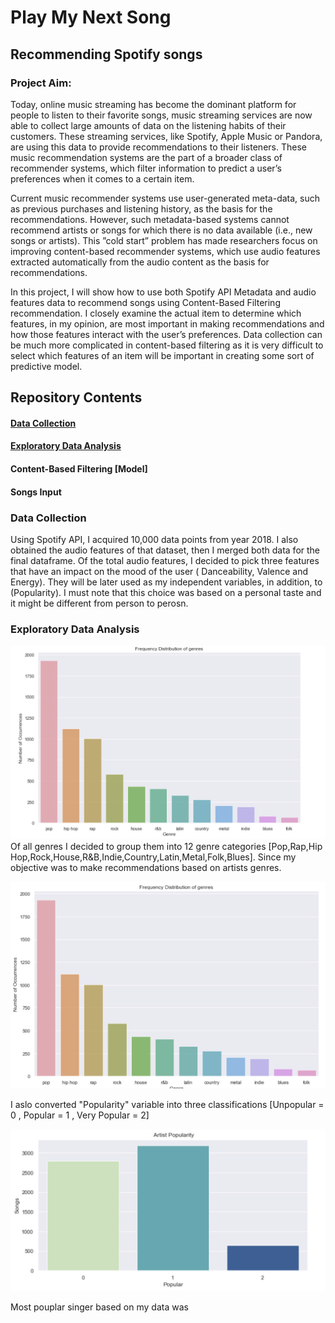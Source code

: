 # Play My Next Song
## Recommending Spotify songs 
### Project Aim: 

Today,  online music streaming has become the dominant platform for people to listen to their favorite songs, music streaming services are now able to collect large amounts of data on the listening habits of their customers. These streaming services, like Spotify, Apple Music or Pandora, are using this data to provide recommendations to their listeners. These music recommendation systems are the part of a broader class of recommender systems, which filter information to predict a user’s preferences when it comes to a certain item.

Current music recommender systems use user-generated meta-data, such as previous purchases and listening history, as the basis for the recommendations. However, such metadata-based systems cannot recommend artists or songs for which there is no data available (i.e., new songs or artists). This ”cold start” problem has made researchers focus on improving content-based recommender systems, which use audio features extracted automatically from the audio content as the basis for recommendations.

In this project, I will show how to use both Spotify API Metadata and audio features data to recommend songs using Content-Based Filtering recommendation. I closely examine the actual item to determine which features, in my opinion, are most important in making recommendations and how those features interact with the user’s preferences. Data collection can be much more complicated in content-based filtering as it is very difficult to select which features of an item will be important in creating some sort of predictive model.

## Repository Contents

#### [Data Collection](https://github.com/moudi85/Music-Recommender-/blob/master/README.md#data-collection-1)
#### [Exploratory Data Analysis](https://github.com/moudi85/Music-Recommender-/blob/master/README.md#exploratory-data-analysis-1) 
#### Content-Based Filtering [Model]
#### Songs Input

### Data Collection 
Using Spotify API, I acquired 10,000 data points from year 2018. I also obtained the audio features of that dataset, then I merged both data for the final dataframe. Of the total audio features, I decided to pick three features that have an impact on the mood of the user ( Danceability, Valence and Energy). They will be later used as my independent variables, in addition, to (Popularity). I must note that this choice was based on a personal taste and it might be different from person to perosn.


### Exploratory Data Analysis

![Optional Text](https://github.com/moudi85/Music-Recommender-/blob/master/Images/Genres%20distribution%20.png)
Of all genres I decided to group them into 12 genre categories [Pop,Rap,Hip Hop,Rock,House,R&B,Indie,Country,Latin,Metal,Folk,Blues]. Since my objective was to make recommendations based on artists genres.

![Optional Text](https://github.com/moudi85/Music-Recommender-/blob/master/Images/Genres%20Distributions%20.png)

I aslo converted "Popularity" variable into three classifications [Unpopular = 0 , Popular = 1 , Very Popular = 2]

![Optional Text](https://github.com/moudi85/Music-Recommender-/blob/master/Images/Artist%20Popularity%20.png)

Most pouplar singer based on my data was 













